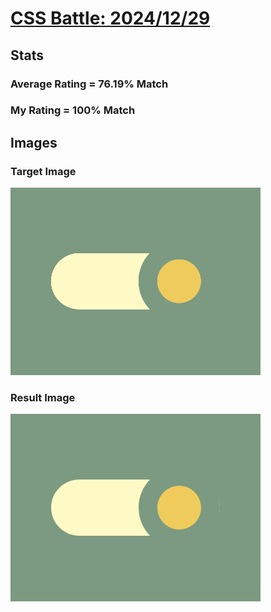 # [CSS Battle: 2024/12/29](https://cssbattle.dev/play/2HeCYxDP8hLbNLg9TMVE)

## Stats

### Average Rating = 76.19% Match

### My Rating = 100% Match

## Images

### Target Image

![](./images/target.png)

### Result Image

![](./images/result.png)
